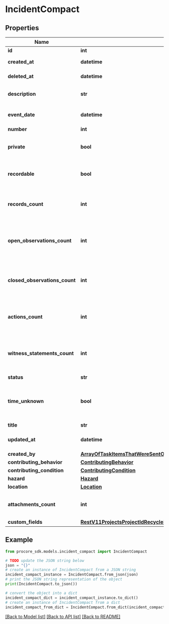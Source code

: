 # IncidentCompact


## Properties

Name | Type | Description | Notes
------------ | ------------- | ------------- | -------------
**id** | **int** |  | [optional] 
**created_at** | **datetime** | Timestamp of creation | [optional] 
**deleted_at** | **datetime** | Timestamp of deletion | [optional] 
**description** | **str** | Description of the Incident | [optional] 
**event_date** | **datetime** | Date of Incident occurrence | [optional] 
**number** | **int** | Number | [optional] 
**private** | **bool** | Indicates whether an Incident is private | [optional] 
**recordable** | **bool** | Indicates whether an Incident is recordable | [optional] 
**records_count** | **int** | Number of Records associated to the Incident | [optional] 
**open_observations_count** | **int** | Number of Open Observations associated to the Incident | [optional] 
**closed_observations_count** | **int** | Number of Closed Observations associated to the Incident | [optional] 
**actions_count** | **int** | Number of Actions associated to the Incident | [optional] 
**witness_statements_count** | **int** | Number of Witness Statements associated to the Incident | [optional] 
**status** | **str** | Status | [optional] 
**time_unknown** | **bool** | Indicates that the time of the Incident occurrence is unknown | [optional] 
**title** | **str** | Incident Title | [optional] 
**updated_at** | **datetime** | Timestamp of last update | [optional] 
**created_by** | [**ArrayOfTaskItemsThatWereSentOutInnerAllOfAssignee**](ArrayOfTaskItemsThatWereSentOutInnerAllOfAssignee.md) |  | [optional] 
**contributing_behavior** | [**ContributingBehavior**](ContributingBehavior.md) |  | [optional] 
**contributing_condition** | [**ContributingCondition**](ContributingCondition.md) |  | [optional] 
**hazard** | [**Hazard**](Hazard.md) |  | [optional] 
**location** | [**Location**](Location.md) |  | [optional] 
**attachments_count** | **int** | Number of Attachments attached to the Incident | [optional] 
**custom_fields** | [**RestV11ProjectsProjectIdRecycleBinIncidentsWitnessStatementsGet200ResponseInnerCustomFields**](RestV11ProjectsProjectIdRecycleBinIncidentsWitnessStatementsGet200ResponseInnerCustomFields.md) |  | [optional] 

## Example

```python
from procore_sdk.models.incident_compact import IncidentCompact

# TODO update the JSON string below
json = "{}"
# create an instance of IncidentCompact from a JSON string
incident_compact_instance = IncidentCompact.from_json(json)
# print the JSON string representation of the object
print(IncidentCompact.to_json())

# convert the object into a dict
incident_compact_dict = incident_compact_instance.to_dict()
# create an instance of IncidentCompact from a dict
incident_compact_from_dict = IncidentCompact.from_dict(incident_compact_dict)
```
[[Back to Model list]](../README.md#documentation-for-models) [[Back to API list]](../README.md#documentation-for-api-endpoints) [[Back to README]](../README.md)


